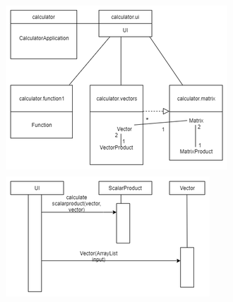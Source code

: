 ![Pakkauskaario](https://github.com/att78/ot-harjoitustyo/blob/master/dokumentointi/pakkauskaavio.png)

![Sekvenssikaavio skalaaritulosta](https://github.com/att78/ot-harjoitustyo/blob/master/dokumentointi/Sekvenssikaavio%20skalaaritulosta.png)
